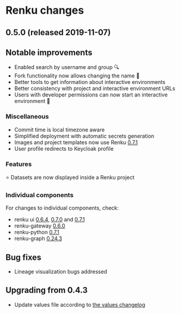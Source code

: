 # Renku changes


## 0.5.0 (released 2019-11-07)


## Notable improvements

* Enabled search by username and group 🔍
* Fork functionality now allows changing the name 🍴
* Better tools to get information about interactive environments
* Better consistency with project and interactive environment URLs
* Users with developer permissions can now start an interactive environment 🚀

### Miscellaneous
* Commit time is local timezone aware
* Simplified deployment with automatic secrets generation
* Images and project templates now use Renku [0.7.1](https://github.com/SwissDataScienceCenter/renku-python/releases)
* User profile redirects to Keycloak profile

### Features

⭐️ Datasets are now displayed inside a Renku project

### Individual components

For changes to individual components, check:
* renku ui [0.6.4](https://github.com/SwissDataScienceCenter/renku-ui/releases/tag/0.6.4), [0.7.0](https://github.com/SwissDataScienceCenter/renku-ui/releases/tag/0.7.0) and [0.7.1](https://github.com/SwissDataScienceCenter/renku-ui/releases/tag/0.7.1)
* renku-gateway [0.6.0](https://github.com/SwissDataScienceCenter/renku-gateway/releases/tag/0.6.0)
* renku-python [0.7.1](https://github.com/SwissDataScienceCenter/renku-notebooks/releases/tag/0.7.1)
* renku-graph [0.24.3](https://github.com/SwissDataScienceCenter/renku-graph/releases/tag/0.24.3)

## Bug fixes
* Lineage visualization bugs addressed


## Upgrading from 0.4.3
* Update values file according to [the values changelog](https://github.com/SwissDataScienceCenter/renku/blob/master/charts/values.yaml.changelog.md#changes-on-top-of-renku-042)
